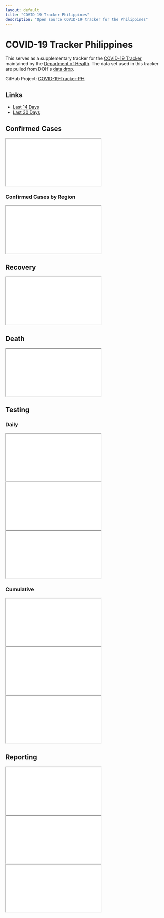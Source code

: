 ```yaml
---
layout: default
title: "COVID-19 Tracker Philippines"
description: "Open source COVID-19 tracker for the Philippines"
---
```


# COVID-19 Tracker Philippines

This serves as a supplementary tracker for the [COVID-19 Tracker](https://www.doh.gov.ph/covid19tracker) maintained by the [Department of Health](https://www.doh.gov.ph/). The data set used in this tracker are pulled from DOH's [data drop](https://drive.google.com/drive/folders/1ZPPcVU4M7T-dtRyUceb0pMAd8ickYf8o).

GitHub Project: [COVID-19-Tracker-PH](https://github.com/donfiguerres/COVID-19-Tracker-PH)


## Links

* [Last 14 Days](Last-14-Days.md)
* [Last 30 Days](Last-30-Days.md)

## Confirmed Cases
<iframe src="/tracker/charts/DateOnsetCaseRepType.html"></iframe>

### Confirmed Cases by Region
<iframe src="/tracker/charts/DateOnsetRegionRes.html"></iframe>

## Recovery
<iframe src="/tracker/charts/DateRecoverRegionRes.html"></iframe>

## Death
<iframe src="/tracker/charts/DateDiedRegionRes.html"></iframe>

## Testing

### Daily
<iframe src="/tracker/charts/daily_output_positive_individuals.html"></iframe>

<iframe src="/tracker/charts/daily_output_unique_individuals.html"></iframe>

<iframe src="/tracker/charts/daily_output_samples_tested.html"></iframe>


### Cumulative
<iframe src="/tracker/charts/cumulative_positive_individuals.html"></iframe>

<iframe src="/tracker/charts/cumulative_unique_individuals.html"></iframe>

<iframe src="/tracker/charts/cumulative_samples_tested.html"></iframe>


## Reporting
<iframe src="/tracker/charts/SpecimenToRepConf.html"></iframe>

<iframe src="/tracker/charts/SpecimenToRelease.html"></iframe>

<iframe src="/tracker/charts/ReleaseToRepConf.html"></iframe>
